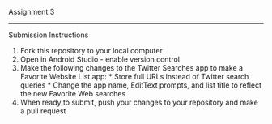 Assignment 3
______________
Submission Instructions
  1. Fork this repository to your local computer
  2. Open in Android Studio - enable version control
  3. Make the following changes to the Twitter Searches app to make a Favorite Website List app:
    * Store full URLs instead of Twitter search queries
    * Change the app name, EditText prompts, and list title to reflect the new Favorite Web searches
  4. When ready to submit, push your changes to your repository and make a pull request

